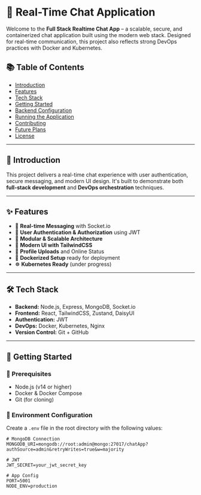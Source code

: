 # 💬 Real-Time Chat Application

Welcome to the **Full Stack Realtime Chat App** – a scalable, secure, and containerized chat application built using the modern web stack. Designed for real-time communication, this project also reflects strong DevOps practices with Docker and Kubernetes.

## 📚 Table of Contents

- [Introduction](#introduction)
- [Features](#features)
- [Tech Stack](#tech-stack)
- [Getting Started](#getting-started)
- [Backend Configuration](#backend-configuration)
- [Running the Application](#running-the-application)
- [Contributing](#contributing)
- [Future Plans](#future-plans)
- [License](#license)

---

## 📝 Introduction

This project delivers a real-time chat experience with user authentication, secure messaging, and modern UI design. It's built to demonstrate both **full-stack development** and **DevOps orchestration** techniques.

---

## ✨ Features

- 🔴 **Real-time Messaging** with Socket.io  
- 🔐 **User Authentication & Authorization** using JWT  
- 🧩 **Modular & Scalable Architecture**  
- 🎨 **Modern UI with TailwindCSS**  
- 👤 **Profile Uploads** and Online Status  
- 🐳 **Dockerized Setup** ready for deployment  
- ☸️ **Kubernetes Ready** (under progress)

---

## 🛠️ Tech Stack

- **Backend:** Node.js, Express, MongoDB, Socket.io  
- **Frontend:** React, TailwindCSS, Zustand, DaisyUI  
- **Authentication:** JWT  
- **DevOps:** Docker, Kubernetes, Nginx  
- **Version Control:** Git + GitHub

---

## 🚀 Getting Started

### 🔧 Prerequisites

- Node.js (v14 or higher)  
- Docker & Docker Compose  
- Git (for cloning)

### 📝 Environment Configuration

Create a `.env` file in the root directory with the following values:

```env
# MongoDB Connection
MONGODB_URI=mongodb://root:admin@mongo:27017/chatApp?authSource=admin&retryWrites=true&w=majority

# JWT
JWT_SECRET=your_jwt_secret_key

# App Config
PORT=5001
NODE_ENV=production

